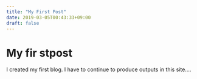 ```yaml
---
title: "My First Post"
date: 2019-03-05T00:43:33+09:00
draft: false
---
```


# My fir stpost
I created my first blog. I have to continue to produce outputs in this site....
